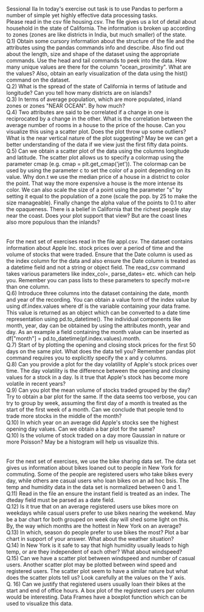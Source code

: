Sessional IIa
In today's exercise out task is to use Pandas to perform a number of simple yet highly effective data processing tasks. 
<br>
Please read in the csv file housing.csv. The file gives us a lot of detail about household in the state of California. The information is broken up according to zones (zones are like districts in India, but much smaller) of the state. 
<br>
Q.1) Obtain some cursory information about the structure of the file and the attributes using the pandas commands info and describe. Also find out about the length, size and shape of the dataset using the appropriate commands. Use the head and tail commands to peek into the data. How many unique values are there for the column "ocean_proximity". What are the values? Also, obtain an early visualization of the data using the hist() command on the dataset.
<br>
Q.2) What is the spread of the state of California in terms of latitude and longitude? Can you tell how many districts are on islands?
<br>
Q.3) In terms of average population, which are more populated, inland zones or zones "NEAR OCEAN". By how much?
<br>
Q.4) Two attributes are said to be correlated if a change in one is reciprocated by a change in the other. What is the correlation between the average number of rooms in a house to the price of the house. Can you visualize this using a scatter plot. Does the plot throw up some outliers? What is the near vertical nature of the plot suggesting? May be we can get a better understanding of the data if we view just the first fifty data points.
<br>
Q.5) Can we obtain a scatter plot of the data using the columns longitude and latitude. The scatter plot allows us to specify a colormap using the parameter cmap (e.g. cmap = plt.get_cmap('jet')). The colormap can be used by using the parameter c to set the color of a point depending on its value. Why don.t we use the median price of a house in a district to color the point. That way the more expensive a house is the more intense its color. We can also scale the size of a point using the parameter "s" by setting it equal to the population of a zone (scale the pop. by 25 to make the size manageable). Finally change the alpha value of the points to 0.1 to alter the opaqueness. There is a belief in California that the richest people stay near the coast. Does your plot support that view? But are the coast lines also more populous than the inlands?
<br><br><br>
For the next set of exercises read in the file appl.csv.  The dataset contains information about Apple Inc. stock prices over a period of time and the volume of stocks that were traded. Ensure that the Date column is used as the index column for the data and also ensure the Date column is treated as a datetime field and not a string or object field. The read_csv command takes various parameters like index_col=, parse_dates= etc. which can help you. Remember you can pass lists to these parameters to specify mot=re than one column.
<br>
Q.6) Introduce three columns into the dataset containing the date, month and year of the recording. You can obtain a value form of the index value by using df.index.values where df is the variable containing your data frame. This value is returned as an object which can be converted to a date time representation using pd.to_datetime(). The individual components like month, year, day can be obtained by using the attributes month, year and day. As an example a field containing the month value can be inserted as df["month"] = pd.to_datetime(pf.index.values).month.
<br>
Q.7) Start of by plotting the opening and closing stock prices for the first 50 days on the same plot. What does the data tell you? Remember pandas plot command requires you to explicitly specify the x and y columns. 
<br>
Q.8) Can you provide a plot for the day volatility of Apple's stock prices over time. The day volatility is the difference between the opening and closing values for a stock in a day. Is it true that Apple's stock has become more volatile in recent years?
<br>
Q.9) Can you plot the mean volume of stocks traded grouped by the day? Try to obtain a bar plot for the same. If the data seems too verbose, you can try to group by week, assuming the first day of a month is treated as the start of the first week of a month. Can we conclude that people tend to trade more stocks in the middle of the month?
<br>
Q.10) In which year on an average did Apple's stocks see the highest opening day values. Can we obtain a bar plot for the same?
<br>
Q.10) Is the volume of stock traded on a day more Gaussian in nature or more Poisson? May be a histogram will help us visualize this.
<br><br><br>
For the next set of exercises, we use the bike sharing data set. The data set gives us information about bikes loaned out to people in New York for commuting. Some of the people are registered users who take bikes every day, while others are casual users who loan bikes on an ad hoc bsis. The temp and humidity data in the data set is normalized between 0 and 1.
<br>
Q.11) Read in the file an ensure the instant field is treated as an index. The dteday field must be parsed as a date field. 
<br>
Q.12) Is it true that on an average registered users use bikes more on weekdays while casual users prefer to use bikes nearing the weekend. May be a bar chart for both grouped on week day will shed some light on this. By, the way which months are the hottest in New York on an average?
<br>
Q.13) In which, season do people prefer to use bikes the most? Plot a bar chart in support of your answer. What about the weather situation?
<br>
Q.14) In New York is it safe to say that high humidity usually leads to high temp, or are they independent of each other? What about windspeed?
<br>
Q.15) Can we have a scatter plot between windspeed and number of casual users. Another scatter plot may be plotted between wind speed and registered users. The scatter plot seem to have a similar nature but what does the scatter plots tell us? Look carefully at the values on the Y axis.
<br>
Q. 16) Can we justify that registered users usually loan their bikes at the start and end of office hours. A box plot of the registered users per column would be interesting. Data Frames have a boxplot function which can be used to visualize this data.